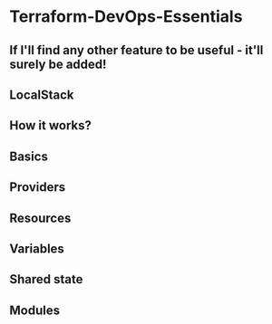 # Terraform-DevOps-Essentials
## If I'll find any other feature to be useful - it'll surely be added!
## LocalStack
## How it works?
## Basics
## Providers
## Resources
## Variables
## Shared state
## Modules
